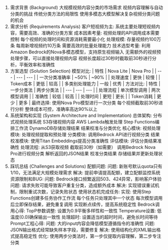 1. 需求背景 (Background)
大规模视频内容分类的市场需求
视频内容理解与自动分类的挑战
传统分类方法的局限性
使用多模态大模型解决复杂视频分类问题的机会
2. 需求分析 (Requirements Analysis)
客户短视频为主: 系统主要处理短视频内容，需要高效、准确的分类方案
成本因素考量:
视频处理的API调用成本需要控制
每个视频的处理时间和资源消耗需要最小化
处理规模:
存量视频约100万条
每周新增视频约10万条
需要高效的批量处理能力
技术选型考量:
利用Amazon Bedrock的Nova多模态模型，支持原生视频输入
无需额外的视频预处理步骤，可以直接处理视频内容
视频长度超过30秒时截取前30秒进行分析，平衡效率和准确性
3. 方案选型 (Solution Selection)
模型对比:
| 特性 | Nova Lite | Nova Pro |
| --- | --- | --- |
| 一次分类准确率 | ~50% | ~90% |
| 处理速度 | 更快 | 较慢 |
| Token成本 | 更低 | 较高 |
| 多类别处理能力 | 一般 | 优秀 |
方法对比:
| 特性 | 一步分类法 | 两步分类法 |
| --- | --- | --- |
| 处理流程 | 单次模型调用 | 两次模型调用 |
| 准确性 | 较低 | 较高 |
| 处理时间 | 更短 | 更长 |
| Token消耗 | 更少 | 更多 |
最终选择:
使用Nova Pro模型进行一次分类
每个视频截取前30秒进行分析
整体成本可控，准确率高达90%以上
4. 系统架构和实现 (System Architecture and Implementation)
总体架构:
分布式视频处理系统
S3存储视频内容
AWS Lambda触发处理
Step Functions编排工作流
DynamoDB存储处理结果
结果校准与分类优化
核心模块:
视频处理模块: 处理视频提取和预处理
分类模块: 调用Bedrock API进行视频分类
结果校准模块: 使用Titan Embeddings提高分类准确性
评估模块: 评估分类结果准确性
处理流程:
从S3获取视频
截取前30秒（如需要）
调用Bedrock Nova Pro进行视频分类
解析返回的JSON结果
校准分类结果
存储结果并更新处理状态
5. 踩坑总结 (Challenges and Solutions)
配额问题:
问题: 新账号默认quota只有1/10，无法满足大规模处理需求
解决: 提前申请提高配额，建立配额监控系统
资源限制和BUG:
问题: Bedrock接口频繁返回503、424异常，影响客户体验
问题: 请求失败可能导致客户重复分类，造成额外成本
解决: 实现错误重试机制，限制重试次数，记录失败状态
使用状态机完成任务:
实现: 使用Step Functions创建多任务协作工作流
每个任务只处理其中一个状态
每次模型调用后立即保存结果，避免重复调用
实现断点续传，提高系统稳定性
Bedrock调用心得:
TopP参数调整: 设置为0.9平衡多样性和一致性
Temperature设置: 低温度(0.0)确保输出一致性
处理超时: 设置适当的超时时间，避免长时间等待
Prompt工程心得:
问题: 大的input内容会降低模型遵循指令的准确性
问题: JSON输出格式经常缺失样本字段，需要修复
解决: 使用结构化的XML输出格式提高稳定性
优化: 使用两步分类法时，第一步仅提取内容理解，第二步专注分类